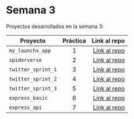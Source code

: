 # Semana 3 

Proyectos desarrollados en la semana 3:

| Proyecto | Práctica | Link al repo |
| ------------- |:-------------:| -----:|
|`my_launchx_app`|1|[Link al repo](https://github.com/Ismogar/playbook/tree/main/weekly_mission_3/practica_1/my_launchx_app)|
|`spiderverse`|2|[Link al repo](https://github.com/Ismogar/playbook/tree/main/weekly_mission_3/practica_2/spiderverse)|
|`twitter_sprint_1`|3|[Link al repo](https://github.com/Ismogar/playbook/tree/main/weekly_mission_3/practica_3/twitter)|
|`twitter_sprint_2`|4|[Link al repo](https://github.com/Ismogar/playbook/tree/main/weekly_mission_3/practica_4)|
|`twitter_sprint_3`|5|[Link al repo](https://github.com/Ismogar/playbook/tree/main/weekly_mission_3/practica_5)|
|`express_basic`|6|[Link al repo](https://github.com/Ismogar/playbook/tree/main/weekly_mission_3/practica_6/express_basic)|
|`express_api`|7|[Link al repo](https://github.com/Ismogar/playbook/tree/main/weekly_mission_3/practica_7/express_api)|
